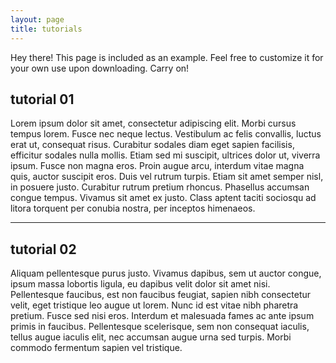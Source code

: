 ```yaml
---
layout: page
title: tutorials
---
```


<p class="message">
  Hey there! This page is included as an example. Feel free to customize it for your own use upon downloading. Carry on!
</p>

## tutorial 01

Lorem ipsum dolor sit amet, consectetur adipiscing elit. Morbi cursus tempus lorem. Fusce nec neque lectus. Vestibulum ac felis convallis, luctus erat ut, consequat risus. Curabitur sodales diam eget sapien facilisis, efficitur sodales nulla mollis. Etiam sed mi suscipit, ultrices dolor ut, viverra ipsum. Fusce non magna eros. Proin augue arcu, interdum vitae magna quis, auctor suscipit eros. Duis vel rutrum turpis. Etiam sit amet semper nisl, in posuere justo. Curabitur rutrum pretium rhoncus. Phasellus accumsan congue tempus. Vivamus sit amet ex justo. Class aptent taciti sociosqu ad litora torquent per conubia nostra, per inceptos himenaeos.

-----

## tutorial 02

Aliquam pellentesque purus justo. Vivamus dapibus, sem ut auctor congue, ipsum massa lobortis ligula, eu dapibus velit dolor sit amet nisi. Pellentesque faucibus, est non faucibus feugiat, sapien nibh consectetur velit, eget tristique leo augue ut lorem. Nunc id est vitae nibh pharetra pretium. Fusce sed nisi eros. Interdum et malesuada fames ac ante ipsum primis in faucibus. Pellentesque scelerisque, sem non consequat iaculis, tellus augue iaculis elit, nec accumsan augue urna sed turpis. Morbi commodo fermentum sapien vel tristique.
